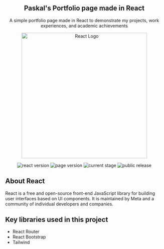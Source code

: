 <h2 align="center">Paskal's Portfolio page made in React</h2>
<p align="center">A simple portfolio page made in React to demonstrate my projects, work experiences, and academic achievements</p>

<p align="center"><a href="https://reactjs.org/" target="_blank"><img src="https://codegeekz.com/wp-content/uploads/reactjs.png" width="400" alt="React Logo"></a></p>

<p align="center">
<img src="https://img.shields.io/badge/React-V%3A%2018.2.0-green" alt="react version">
<img src="https://img.shields.io/badge/Page%20Version-v1.0-informational" alt="page version">
<img src="https://img.shields.io/badge/Current%20Stage-live-green" alt="current stage">
<img src="https://img.shields.io/badge/Public%20release-Github%20Pages-blue" alt="public release">
</p>

## About React

React is a free and open-source front-end JavaScript library for building user interfaces based on UI components. It is maintained by Meta and a community of individual developers and companies.

## Key libraries used in this project
<ul>
    <li>React Router</li>
    <li>React Bootstrap</li>
    <li>Tailwind</li>
</ul>
